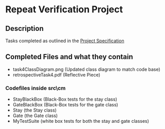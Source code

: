 # Repeat Verification Project 

## Description
Tasks completed as outlined in the [Project Specification](https://docs.google.com/document/d/1FvSCqZIhmdxIfUrz98FQMzdr2mffsxEWs25s6bQG1Uc/edit?usp=sharing)

## Completed Files and what they contain
- task4ClassDiagram.png (Updated class diagram to match code base)
- retrospectiveTask4.pdf (Reflective Piece)
### Codefiles inside src\cm
- StayBlackBox (Black-Box tests for the stay class)
- GateBlackBox (Black-Box tests for the gate class)
- Stay (the Stay class)
- Gate (the Gate class)
- MyTestSuite (white box tests for both the stay and gate classes)


